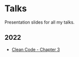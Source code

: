 # Talks
Presentation slides for all my talks.

## 2022
- [Clean Code - Chapter 3](https://talks.sidv.dev/2022/clean-code-ch3)

